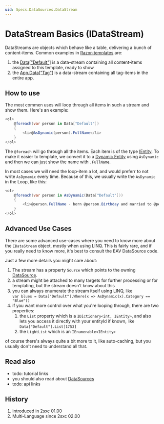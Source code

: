 ```yaml
---
uid: Specs.DataSources.DataStream
---
```


# DataStream Basics (IDataStream)

DataStreams are objects which behave like a table, delivering a bunch of content-items. Common examples in [Razor-templates](xref:HowTo.Razor.Templates) are:

1. the [Data["Default"]](xref:HowTo.DynamicCode.Data) is a data-stream containing all content-items assigned to this template, ready to show
2. the [App.Data["Tag"]](xref:HowTo.DynamicCode.App) is a data-stream containing all tag-items in the entire app.

## How to use

The most commen uses will loop through all items in such a stream and show them. Here's an example: 

```c#
<ol>
    @foreach(var person in Data["Default"])
    {
        <li>@AsDynamic(person).FullName</li>
    }
</ol>
```
The `@foreach` will go through all the items. Each item is of the type [IEntity](xref:HowTo.DynamicCode.Entity). To make it easier to template, we convert it to a [Dynamic Entity](xref:HowTo.DynamicCode.DynamicEntity) using `AsDynamic` and then we can just show the name with `.FullName`. 

In most cases we will need the loop-item a lot, and would preferr to not write `AsDynamic` every time. Because of this, we usually write the `AsDynamic` in the Loop, like this:

```c#
<ol>
    @foreach(var person in AsDynamic(Data["Default"]))
    {
        <li>@person.FullName - born @person.Birthday and married to @person.SpouseName</li>
    }
</ol>
```

## Advanced Use Cases
There are some advanced use-cases where you need to know more about the `IDataStream` object, mostly when using LINQ. This is fairly rare, and if you really need to know more, it's best to consult the EAV DataSource code. 

Just a few more details you might care about:

1. The stream has a property `Source` which points to the owning [DataSource](xref:Specs.DataSources.DataSource). 
1. a stream might be attached to many targets for further processing or for templating, but the stream doesn't know about this
1. you can always enumerate the stream itself using LINQ, like  
    `var blues = Data["Default"].Where(x => AsDynamic(x).Category == "Blue"))` 
1. if you want more control over what you're looping through, there are two properties: 
    1. the `List` property which is a `IDictionary<int, IEntity>`, and also lets you access it directly with your entityId if known, like `Data["Default"].List[1753]`
    1. the `LightList` which is an `IEnumerable<IEntity>` 

of course there's always quite a bit more to it, like auto-caching, but you usually don't need to understand all that.  

## Read also

* todo: tutorial links
* you should also read about [DataSources](xref:Specs.DataSources.DataSource)
* todo: api links

## History

1. Introduced in 2sxc 01.00
2. Multi-Language since 2sxc 02.00

